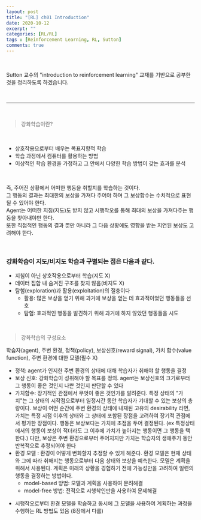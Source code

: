 ```yaml
---
layout: post
title: "[RL] ch01 Introduction"
date: 2020-10-12
excerpt: ""
categories: [RL/RL]
tags : [Reinforcement Learning, RL, Sutton]
comments: true
---
```

<br>

Sutton 교수의 "introduction to reinforcement learning" 교재를 기반으로 공부한 것을 정리하도록 하겠습니다.

<br>

---

<br>

> <subtitle> 강화학습이란? </subtitle>

<br>

* 상호작용으로부터 배우는 목표지향적 학습
* 학습 과정에서 컴퓨터를 활용하는 방법
* 이상적인 학습 환경을 가정하고 그 안에서 다양한 학습 방법이 갖는 효과를 분석

<br>

즉, 주어진 상황에서 어떠한 행동을 취할지를 학습하는 것이다.  
그 행동의 결과는 최대한의 보상을 가져다 주어야 하며 그 보상함수는 수치적으로 표현될 수 있어야 한다.  
Agent는 어떠한 지침(지도)도 받지 않고 시행착오를 통해 최대의 보상을 가져다주는 행동을 찾아내야만 한다.  
또한 직접적인 행동의 결과 뿐만 아니라 그 다음 상황에도 영향을 받는 지연된 보상도 고려해야 한다.

<br>

### 강화학습이 지도/비지도 학습과 구별되는 점은 다음과 같다.
* 지침이 아닌 상호작용으로부터 학습(지도 X)
* 데이터 집합 내 숨겨진 구조를 찾지 않음(비지도 X)
* 탐험(exploration)과 활용(exploitation)의 절충이다
    * 활용: 많은 보상을 얻기 위해 과거에 보상을 얻는 데 효과적이었던 행동들을 선호
    * 탐험: 효과적인 행동을 발견하기 위해 과거에 하지 않았던 행동들을 시도
    
<br>

> <subtitle> 강화학습의 구성요소 </subtitle><br>

학습자(agent), 주변 환경, 정책(policy), 보상신호(reward signal), 가치 함수(value function), 주변 환경에 대한 모델(필수 X)

- 정책: agent가 인지한 주변 환경의 상태에 대해 학습자가 취해야 할 행동을 결정
- 보상 신호: 강화학습이 성취해야 할 목표를 정의. agent는 보상신호의 크기로부터 그 행동이 좋은 것인지 나쁜 것인지 판단할 수 있다
- 가치함수: 장기적인 관점에서 무엇이 좋은 것인가를 알려준다. 특정 상태의 "가치"는 그 상태의 시작점으로부터 일정시간 동안 학습자가 기대할 수 있는 보상의 총량이다.
보상이 어떤 순간에 주변 환경의 상태에 내재된 고유의 desirability 라면, 가치는 특정 시점 이후의 상태와 그 상태에 포함된 장점을 고려하여 장기적 관점에서 평가한 장점이다.
행동은 보상보다는 가치에 초점을 두어 결정된다. (ex 특정상태에서의 행동이 보상이 적더라도 그 이후에 가치가 높아지는 행동이면 그 행동을 택한다.) 
다만, 보상은 주변 환경으로부터 주어지지만 가치는 학습자의 생애주기 동안 반복적으로 추정되어야 한다
- 환경 모델 : 환경이 어떻게 변화할지 추정할 수 있게 해준다. 환경 모델은 현재 상태와 그에 따라 취해지는 행동으로부터 다음 상태와 보상을 예측한다.
모델은 계획을 위해서 사용된다. 계획은 미래의 상황을 경험하기 전에 가능성만을 고려하여 일련의 행동을 결정하는 방법이다.
    * model-based 방법: 모델과 계획을 사용하여 문려해결
    * model-free 방법: 전적으로 시행착인만을 사용하여 문제해결
* 시행착오로부터 환경 모델을 학습하고 동시에 그 모델을 사용하여 계획하는 과정을 수행하는 RL 방법도 있음 (8장에서 다룸)
  
